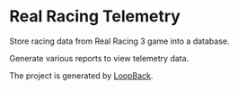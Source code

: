 # Real Racing Telemetry

Store racing data from Real Racing 3 game into a database.

Generate various reports to view telemetry data.

The project is generated by [LoopBack](http://loopback.io).
